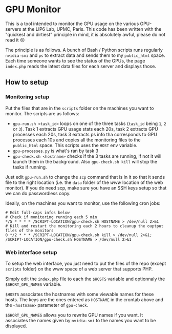 # GPU Monitor

This is a tool intended to monitor the GPU usage on the various GPU-servers at the LIP6 Lab, UPMC, Paris. This code has been written with the "quickest and dirtiest" principle in mind, it is absolutely awful, please do not read it :persevere:

The principle is as follows. A bunch of Bash / Python scripts runs regularly `nvidia-smi` and `ps` to extract data and sends them to my `public_html` space. Each time someone wants to see the status of the GPUs, the page `index.php` reads the latest data files for each server and displays those.

## How to setup

### Monitoring setup

Put the files that are in the `scripts` folder on the machines you want to monitor. The scripts are as follows:

* `gpu-run.sh <task_id>` loops on one of the three tasks (`task_id` being `1`, `2` or `3`). Task 1 extracts GPU usage stats each 20s, task 2 extracts GPU processes each 20s, task 3 extracts ps info tha corresponds to GPU processes each 10s and copies all the monitoring files to the `public_html` space. This scripts uses the `HOST` env variable.
* `gpu-processes.py` is what's ran by task 3
* `gpu-check.sh <hostname>` checks if the 3 tasks are running, if not it will launch them in the background. Also `gpu-check.sh kill` will stop the tasks if running.

Just edit `gpu-run.sh` to change the `scp` command that is in it so that it sends file to the right location (i.e. the `data` folder of the _www_ location of the web monitor). If you do need scp, make sure you have an SSH keys setup so that we can do passwordless copy.

Ideally, on the machines you want to monitor, use the following cron jobs:

```
# Edit full-caps infos below
# Check if monitoring running each 5 min
*/5 * * * * /SCRIPT-LOCATION/gpu-check.sh HOSTNAME > /dev/null 2>&1
# Kill and restart the monitoring each 2 hours to cleanup the ouptput files of the monitors
0 */2 * * * /SCRIPT-LOCATION/gpu-check.sh kill > /dev/null 2>&1; /SCRIPT-LOCATION/gpu-check.sh HOSTNAME > /dev/null 2>&1
```

### Web interface setup

To setup the web interface, you just need to put the files of the repo (except `scripts` folder) on the www space of a web server that supports PHP.

Simply edit the `index.php` file to each the `$HOSTS` variable and optionnaly the `$SHORT_GPU_NAMES` variable.

`$HOSTS` associates the hostnames with some viewable names for these hosts. The keys are the ones entered as `HOSTNAME` in the crontab above and the `<hostname>` parameter of `gpu-check`.

`$SHORT_GPU_NAMES` allows you to rewrite GPU names if you want. It associates the names given by `nvidia-smi` to the names you want to be displayed.

